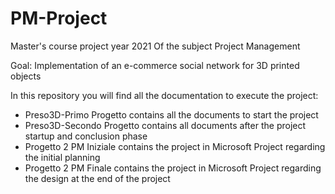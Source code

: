 # PM-Project
Master's course project year 2021 Of the subject Project Management

Goal: Implementation of an e-commerce social network for 3D printed objects

In this repository you will find all the documentation to execute the project:
- Preso3D-Primo Progetto contains all the documents to start the project
- Preso3D-Secondo Progetto contains all documents after the project startup and conclusion phase
- Progetto 2 PM Iniziale contains the project in Microsoft Project regarding the initial planning
- Progetto 2 PM Finale contains the project in Microsoft Project regarding the design at the end of the project
